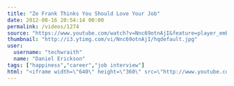 ```yaml
---
title: "Ze Frank Thinks You Should Love Your Job"
date: 2012-08-16 20:54:14 00:00
permalink: /videos/1274
source: "https://www.youtube.com/watch?v=Nnc69otnAjI&feature=player_embedded"
thumbnail: "http://i3.ytimg.com/vi/Nnc69otnAjI/hqdefault.jpg"
user:
  username: "techwraith"
  name: "Daniel Erickson"
tags: ["happiness","career","job interview"]
html: "<iframe width=\"640\" height=\"360\" src=\"http://www.youtube.com/embed/Nnc69otnAjI?wmode=transparent&fs=1&feature=oembed\" frameborder=\"0\" allowfullscreen></iframe>"
---
```


